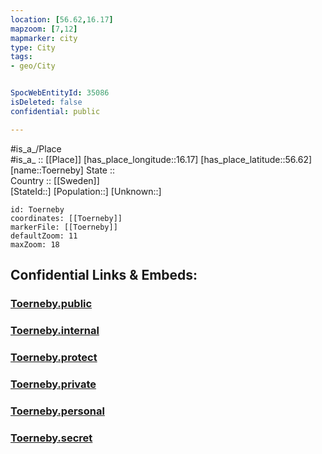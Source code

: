 ```yaml
---
location: [56.62,16.17] 
mapzoom: [7,12] 
mapmarker: city 
type: City
tags:
- geo/City


SpocWebEntityId: 35086
isDeleted: false
confidential: public

---
```

#is_a_/Place  
#is_a_ :: [[Place]] 
[has_place_longitude::16.17] 
[has_place_latitude::56.62] 
[name::Toerneby] 
State ::  
Country :: [[Sweden]]  
[StateId::] 
[Population::] 
[Unknown::] 


```leaflet
id: Toerneby
coordinates: [[Toerneby]] 
markerFile: [[Toerneby]] 
defaultZoom: 11 
maxZoom: 18
```


## Confidential Links & Embeds: 

### [Toerneby.public](/_public/\Earth\Continent\Europe\Europe~North\Sweden\Provinces~Sweden\Kalmar\CityToerneby.public.md) 

### [Toerneby.internal](/_internal/\Earth\Continent\Europe\Europe~North\Sweden\Provinces~Sweden\Kalmar\CityToerneby.internal.md) 

### [Toerneby.protect](/_protect/\Earth\Continent\Europe\Europe~North\Sweden\Provinces~Sweden\Kalmar\CityToerneby.protect.md) 

### [Toerneby.private](/_private/\Earth\Continent\Europe\Europe~North\Sweden\Provinces~Sweden\Kalmar\CityToerneby.private.md) 

### [Toerneby.personal](/_personal/\Earth\Continent\Europe\Europe~North\Sweden\Provinces~Sweden\Kalmar\CityToerneby.personal.md) 

### [Toerneby.secret](/_secret/\Earth\Continent\Europe\Europe~North\Sweden\Provinces~Sweden\Kalmar\CityToerneby.secret.md)

